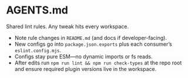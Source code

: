 # AGENTS.md

Shared lint rules. Any tweak hits every workspace.

- Note rule changes in `README.md` (and docs if developer-facing).
- New configs go into `package.json.exports` plus each consumer’s
  `eslint.config.mjs`.
- Configs stay pure ESM—no dynamic imports or fs reads.
- After edits run `npm run lint && npm run check-types` at the repo root and
  ensure required plugin versions live in the workspace.
